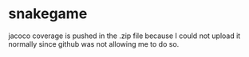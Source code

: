 # snakegame
jacoco coverage is pushed in the .zip file because I could not upload it normally since github was not allowing me to do so.


